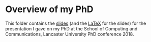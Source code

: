 # Overview of my PhD

This folder contains the [slides](./slides.pdf) (and the [LaTeX](./LaTeX) for the slides) for the presentation I gave on my PhD at the School of Computing and Communications, Lancaster University PhD conference 2018.

